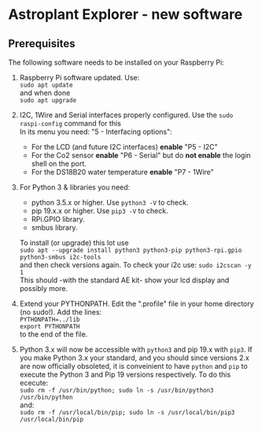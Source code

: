 Astroplant Explorer - new software
==================================
Prerequisites
-------------

The following software needs to be installed on your Raspberry Pi:

1. Raspberry Pi software updated. Use:<br/>`sudo apt update`<br/>and when done<br/>`sudo apt upgrade`
1. I2C, 1Wire and Serial interfaces properly configured. Use the `sudo raspi-config` command for this<br/>In its menu you need: "5 - Interfacing options":
   * For the LCD (and future I2C interfaces) **enable** "P5 - I2C"
   * For the Co2 sensor **enable** "P6 - Serial" but do **not enable** the login shell on the port.
   * For the DS18B20 water temperature **enable** "P7 - 1Wire"

1. For Python 3 & libraries you need:
   * python 3.5.x or higher. Use `python3 -V` to check.
   * pip 19.x.x or higher. Use `pip3 -V` to check.
   * RPi.GPIO library.
   * smbus library.

   To install (or upgrade) this lot use <br/>`sudo apt --upgrade install python3 python3-pip python3-rpi.gpio python3-smbus i2c-tools`<br/>and then check versions again.
   To check your i2c use: `sudo i2cscan -y 1`<br/>This should -with the standard AE kit- show your lcd display and possibly more.

1. Extend your PYTHONPATH. Edit the ".profile" file in your home directory (no sudo!). Add the lines:<br/>
    `PYTHONPATH=../lib`
    <br/>
    `export PYTHONPATH`
<br/>to the end of the file.
1. Python 3.x will now be accessible with `python3` and pip 19.x with `pip3`.  If you make Python 3.x your standard, and you should since versions 2.x are now officially obsoleted, it is conveinient to have `python` and `pip` to execute the Python 3 and Pip 19 versions respectively.  To do this ececute:<br/>
`sudo rm -f /usr/bin/python; sudo ln -s /usr/bin/python3 /usr/bin/python`
<br/>and:<br/>
`sudo rm -f /usr/local/bin/pip; sudo ln -s /usr/local/bin/pip3 /usr/local/bin/pip`




